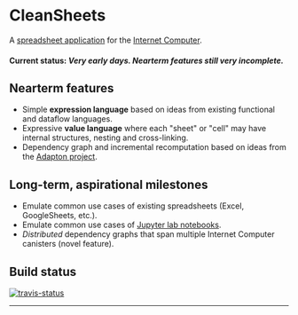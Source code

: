 
CleanSheets
===============================================

A [spreadsheet application](https://en.wikipedia.org/wiki/Spreadsheet) for the [Internet Computer](https://dfinity.org/).

#### Current status: _Very early days.  Nearterm features still very incomplete._

Nearterm features
------------------------
- Simple **expression language** based on ideas from existing functional and dataflow languages.
- Expressive **value language** where each "sheet" or "cell" may have internal structures, nesting and cross-linking.
- Dependency graph and incremental recomputation based on ideas from the [Adapton project](http://adapton.org).

Long-term, aspirational milestones
----------------------------------
- Emulate common use cases of existing spreadsheets (Excel, GoogleSheets, etc.).
- Emulate common use cases of [Jupyter lab notebooks](https://jupyter.org/).
- _Distributed_ dependency graphs that span multiple Internet Computer canisters (novel feature).

Build status
-------------

[![travis-status](https://travis-ci.org/matthewhammer/cleansheets.svg?branch=master)](https://travis-ci.org/matthewhammer/cleansheets)



-------------




